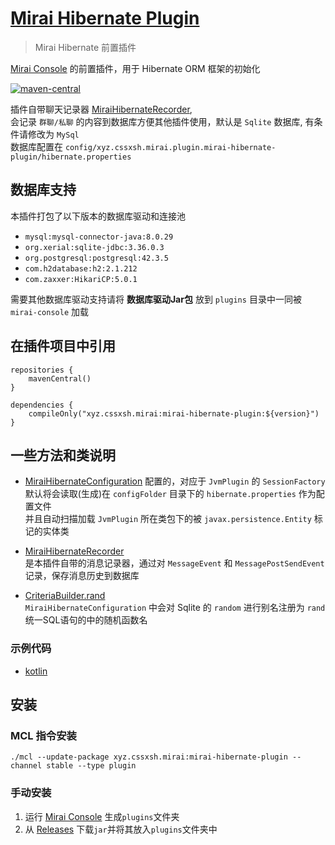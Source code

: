 # [Mirai Hibernate Plugin](https://github.com/cssxsh/mirai-hibernate-plugin)

> Mirai Hibernate 前置插件

[Mirai Console](https://github.com/mamoe/mirai-console) 的前置插件，用于 Hibernate ORM 框架的初始化

[![maven-central](https://img.shields.io/maven-central/v/xyz.cssxsh.mirai/mirai-hibernate-plugin)](https://search.maven.org/artifact/xyz.cssxsh.mirai/mirai-hibernate-plugin)

插件自带聊天记录器 [MiraiHibernateRecorder](src/main/kotlin/xyz/cssxsh/mirai/hibernate/MiraiHibernateLoader.kt),  
会记录 `群聊/私聊` 的内容到数据库方便其他插件使用，默认是 `Sqlite` 数据库, 有条件请修改为 `MySql`  
数据库配置在 `config/xyz.cssxsh.mirai.plugin.mirai-hibernate-plugin/hibernate.properties`

## 数据库支持

本插件打包了以下版本的数据库驱动和连接池

* `mysql:mysql-connector-java:8.0.29`
* `org.xerial:sqlite-jdbc:3.36.0.3`
* `org.postgresql:postgresql:42.3.5`
* `com.h2database:h2:2.1.212`
* `com.zaxxer:HikariCP:5.0.1`

需要其他数据库驱动支持请将 **数据库驱动Jar包** 放到 `plugins` 目录中一同被 `mirai-console` 加载

## 在插件项目中引用

```
repositories {
    mavenCentral()
}

dependencies {
    compileOnly("xyz.cssxsh.mirai:mirai-hibernate-plugin:${version}")
}
```

## 一些方法和类说明

* [MiraiHibernateConfiguration](src/main/kotlin/xyz/cssxsh/mirai/hibernate/MiraiHibernateConfiguration.kt)
  配置的，对应于 `JvmPlugin` 的 `SessionFactory`  
  默认将会读取(生成)在 `configFolder` 目录下的 `hibernate.properties` 作为配置文件  
  并且自动扫描加载 `JvmPlugin` 所在类包下的被 `javax.persistence.Entity` 标记的实体类

* [MiraiHibernateRecorder](src/main/kotlin/xyz/cssxsh/mirai/hibernate/MiraiHibernateRecorder.kt)  
  是本插件自带的消息记录器，通过对 `MessageEvent` 和 `MessagePostSendEvent` 记录，保存消息历史到数据库

* [CriteriaBuilder.rand](src/main/kotlin/xyz/cssxsh/hibernate/Criteria.kt)  
  `MiraiHibernateConfiguration` 中会对 Sqlite 的 `random` 进行别名注册为 `rand` 统一SQL语句的中的随机函数名

### 示例代码

* [kotlin](src/test/kotlin/xyz/cssxsh/mirai/test/MiraiHibernatePluginTest.kt)

## 安装

### MCL 指令安装

`./mcl --update-package xyz.cssxsh.mirai:mirai-hibernate-plugin --channel stable --type plugin`

### 手动安装

1. 运行 [Mirai Console](https://github.com/mamoe/mirai-console) 生成`plugins`文件夹
1. 从 [Releases](https://github.com/cssxsh/mirai-hibernate-plugin/releases) 下载`jar`并将其放入`plugins`文件夹中